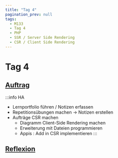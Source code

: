 ```yaml
---
title: "Tag 4"
pagination_prev: null
tags:
  - M133
  - Tag 4
  - PHP
  - SSR / Server Side Rendering
  - CSR / Client Side Rendering
---
```


# Tag 4

## [Auftrag](./auftrag.md)

:::info HA
- Lernportfolio führen / Notizen erfassen
- Repetitionsübungen machen -> Notizen erstellen
- Aufträge CSR machen
  - Diagramm Client-Side Rendering machen
  - Erweiterung mit Dateien programmieren
  - Appis : Add in CSR implementieren
:::

## [Reflexion](./reflexion.md)